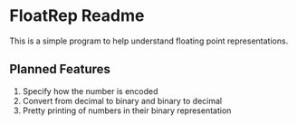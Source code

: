 # FloatRep Readme
This is a simple program to help understand floating point representations.

## Planned Features
1. Specify how the number is encoded
2. Convert from decimal to binary and binary to decimal
3. Pretty printing of numbers in their binary representation

